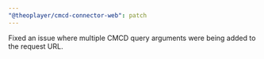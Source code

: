 ```yaml
---
"@theoplayer/cmcd-connector-web": patch
---
```


Fixed an issue where multiple CMCD query arguments were being added to the request URL.
